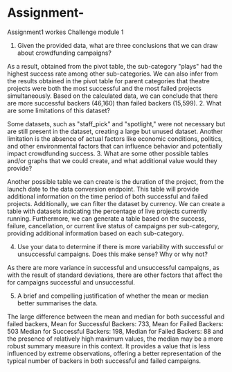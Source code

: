 # Assignment-
Assignment1 workes
                                               Challenge module 1

1.	Given the provided data, what are three conclusions that we can draw about crowdfunding campaigns?

As a result, obtained from the pivot table, the sub-category "plays" had the highest success rate among other sub-categories. We can also infer from the results obtained in the pivot table for parent categories that theatre projects were both the most successful and the most failed projects simultaneously. Based on the calculated data, we can conclude that there are more successful backers (46,160) than failed backers (15,599).
2.	What are some limitations of this dataset?

Some datasets, such as "staff_pick" and "spotlight," were not necessary but are still present in the dataset, creating a large but unused dataset. Another limitation is the absence of actual factors like economic conditions, politics, and other environmental factors that can influence behavior and potentially impact crowdfunding success.
3.	What are some other possible tables and/or graphs that we could create, and what additional value would they provide?

Another possible table we can create is the duration of the project, from the launch date to the data conversion endpoint. This table will provide additional information on the time period of both successful and failed projects. Additionally, we can filter the dataset by currency. We can create a table with datasets indicating the percentage of live projects currently running. Furthermore, we can generate a table based on the success, failure, cancellation, or current live status of campaigns per sub-category, providing additional information based on each sub-category.

4.	Use your data to determine if there is more variability with successful or unsuccessful campaigns. Does this make sense? Why or why not?

As there are more variance in successful and unsuccessful campaigns, as with the result of standard deviations, there are other factors that affect the for campaigns successful and unsuccessful.

5.	A brief and compelling justification of whether the mean or median better summarises the data.

The large difference between the mean and median for both successful and failed backers,
Mean for Successful Backers: 733, Mean for Failed Backers: 503
Median for Successful Backers: 198, Median for Failed Backers: 88 and the presence of relatively high maximum values, the median may be a more robust summary measure in this context. It provides a value that is less influenced by extreme observations, offering a better representation of the typical number of backers in both successful and failed campaigns.






